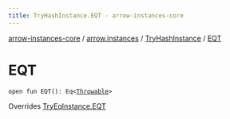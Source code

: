 ```yaml
---
title: TryHashInstance.EQT - arrow-instances-core
---
```


[arrow-instances-core](../../index.html) / [arrow.instances](../index.html) / [TryHashInstance](index.html) / [EQT](./-e-q-t.html)

# EQT

`open fun EQT(): Eq<`[`Throwable`](https://kotlinlang.org/api/latest/jvm/stdlib/kotlin/-throwable/index.html)`>`

Overrides [TryEqInstance.EQT](../-try-eq-instance/-e-q-t.html)

